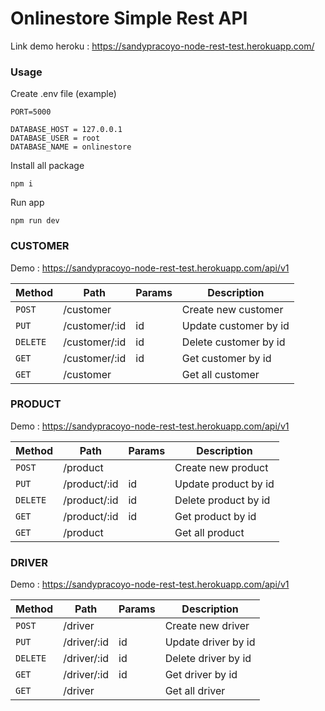 # Onlinestore Simple Rest API
Link demo heroku : https://sandypracoyo-node-rest-test.herokuapp.com/

### Usage
Create .env file (example)

```
PORT=5000

DATABASE_HOST = 127.0.0.1
DATABASE_USER = root
DATABASE_NAME = onlinestore
```

Install all package

```
npm i
```

Run app

```
npm run dev
```

### CUSTOMER
Demo : https://sandypracoyo-node-rest-test.herokuapp.com/api/v1

| Method | Path | Params | Description |
| ------ | ------ | ------ | ------ |
| `POST` | /customer |  | Create new customer |
| `PUT` | /customer/:id | id | Update customer by id |
| `DELETE` | /customer/:id  | id | Delete customer by id |
| `GET` | /customer/:id | id | Get customer by id |
| `GET` | /customer |  | Get all customer |

### PRODUCT
Demo : https://sandypracoyo-node-rest-test.herokuapp.com/api/v1

| Method | Path | Params | Description |
| ------ | ------ | ------ | ------ |
| `POST` | /product |  | Create new product |
| `PUT` | /product/:id | id | Update product by id |
| `DELETE` | /product/:id  | id | Delete product by id |
| `GET` | /product/:id | id | Get product by id |
| `GET` | /product |  | Get all product |

### DRIVER
Demo : https://sandypracoyo-node-rest-test.herokuapp.com/api/v1

| Method | Path | Params | Description |
| ------ | ------ | ------ | ------ |
| `POST` | /driver |  | Create new driver |
| `PUT` | /driver/:id | id | Update driver by id |
| `DELETE` | /driver/:id  | id | Delete driver by id |
| `GET` | /driver/:id | id | Get driver by id |
| `GET` | /driver |  | Get all driver |

